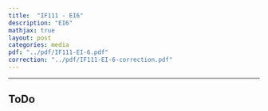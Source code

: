 ```yaml
---
title:  "IF111 - EI6"
description: "EI6"
mathjax: true
layout: post
categories: media
pdf: "../pdf/IF111-EI-6.pdf"
correction: "../pdf/IF111-EI-6-correction.pdf"
---
```




---

## ToDo
